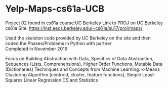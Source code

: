 # Yelp-Maps-cs61a-UCB
Project 02 found in cs61a course:UC Berkeley 
Link to PROJ on UC Berkeley cs61a Site: https://inst.eecs.berkeley.edu/~cs61a/su17/proj/maps/

Used the skeleton code provided by UC Berkeley on the site and then coded the Phases/Problems in Python with partner                       
Completed in November 2019

Focus on Building Abstraction with Data, Specifics of Data Abstraction, Sequences (Lists, Comprehensions), Higher Order Functions, Mutable Data (Dictionaries)
Techniques and Concepts from Machine Learning: k-Means Clustering Algorithm (centroid, cluster, feature functions), Simple Least-Squares Linear Regression
CS and Statistics
